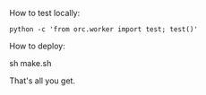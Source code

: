 How to test locally:

`python -c 'from orc.worker import test; test()'`

How to deploy:

sh make.sh

That's all you get.
